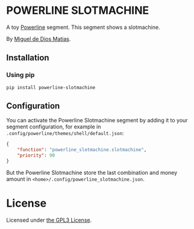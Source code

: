 # POWERLINE SLOTMACHINE

A toy [Powerline](https://powerline.readthedocs.io/en/master/) segment. This segment shows a slotmachine.

By [Miguel de Dios Matias](https://github.com/mdtrooper).

## Installation

### Using pip

```
pip install powerline-slotmachine
```

## Configuration

You can activate the Powerline Slotmachine segment by adding it to your segment configuration,
for example in `.config/powerline/themes/shell/default.json`:

```json
{
    "function": "powerline_slotmachine.slotmachine",
    "priority": 90
}
```

But the Powerline Slotmachine store the last combination and money amount in `<home>/.config/powerline_slotmachine.json`.

# License

Licensed under [the GPL3 License](https://github.com/mdtrooper/powerline_slotmachine/blob/master/LICENSE).


